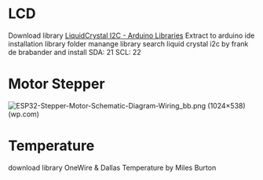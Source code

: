 # LCD
Download library
[LiquidCrystal I2C - Arduino Libraries](https://www.arduinolibraries.info/libraries/liquid-crystal-i2-c)
Extract to arduino ide installation library folder
manange library
search liquid crystal i2c by frank de brabander and install
SDA: 21
SCL: 22

# Motor Stepper
![ESP32-Stepper-Motor-Schematic-Diagram-Wiring_bb.png (1024×538) (wp.com)](https://i0.wp.com/randomnerdtutorials.com/wp-content/uploads/2021/07/ESP32-Stepper-Motor-Schematic-Diagram-Wiring_bb.png?resize=1024%2C538&quality=100&strip=all&ssl=1)


# Temperature
download library OneWire & Dallas Temperature by Miles Burton